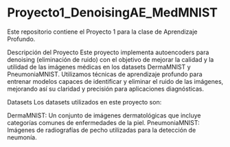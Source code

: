 # Proyecto1_DenoisingAE_MedMNIST

Este repositorio contiene el Proyecto 1 para la clase de Aprendizaje Profundo.

Descripción del Proyecto
Este proyecto implementa autoencoders para denoising (eliminación de ruido) con el objetivo de mejorar la calidad y la utilidad de las imágenes médicas en los datasets DermaMNIST y PneumoniaMNIST. Utilizamos técnicas de aprendizaje profundo para entrenar modelos capaces de identificar y eliminar el ruido de las imágenes, mejorando así su claridad y precisión para aplicaciones diagnósticas.

Datasets
Los datasets utilizados en este proyecto son:

DermaMNIST: Un conjunto de imágenes dermatológicas que incluye categorías comunes de enfermedades de la piel.
PneumoniaMNIST: Imágenes de radiografías de pecho utilizadas para la detección de neumonía.
